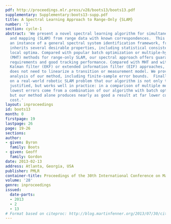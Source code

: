 ```yaml
---
pdf: http://proceedings.mlr.press/v28/boots13/boots13.pdf
supplementary: Supplementary:boots13-supp.pdf
title: A Spectral Learning Approach to Range-Only {SLAM}
number: '1'
section: cycle-1
abstract: 'We present a novel spectral learning algorithm for simultaneous localization
  and mapping (SLAM) from range data with known correspondences.  This algorithm is
  an instance of a general spectral system identification framework, from which it
  inherits several desirable properties, including statistical consistency and no
  local optima. Compared with popular batch optimization or multiple-hypothesis tracking
  (MHT) methods for range-only SLAM, our spectral approach offers guaranteed low computational
  requirements and good tracking performance. Compared with MHT and with popular extended
  Kalman filter (EKF) or extended information filter (EIF) approaches, our approach
  does not need to linearize a transition or measurement model. We provide a theoretical
  analysis of our method, including finite-sample error bounds.  Finally, we demonstrate
  on a real-world robotic SLAM problem that our algorithm is not only theoretically
  justified, but works well in practice: in a comparison of multiple methods, the
  lowest errors come from a combination of our algorithm with batch optimization,
  but our method alone produces nearly as good a result at far lower computational
  cost.'
layout: inproceedings
id: boots13
month: 0
firstpage: 19
lastpage: 26
page: 19-26
sections: 
author:
- given: Byron
  family: Boots
- given: Geoff
  family: Gordon
date: 2013-02-13
address: Atlanta, Georgia, USA
publisher: PMLR
container-title: Proceedings of the 30th International Conference on Machine Learning
volume: '28'
genre: inproceedings
issued:
  date-parts:
  - 2013
  - 2
  - 13
# Format based on citeproc: http://blog.martinfenner.org/2013/07/30/citeproc-yaml-for-bibliographies/
---
```

